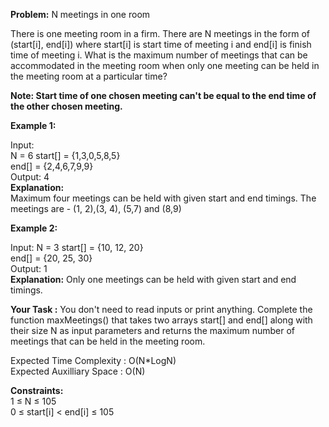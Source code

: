 **Problem:**
N meetings in one room  

There is one meeting room in a firm. There are N meetings in the form of (start[i], end[i]) where start[i] is start time of meeting i and end[i] is finish time of meeting i.
What is the maximum number of meetings that can be accommodated in the meeting room when only one meeting can be held in the meeting room at a particular time?

**Note: Start time of one chosen meeting can't be equal to the end time of the other chosen meeting.**


**Example 1:**

Input:  
N = 6
start[] = {1,3,0,5,8,5}  
end[] =  {2,4,6,7,9,9}  
Output: 
4  
**Explanation:**  
Maximum four meetings can be held with
given start and end timings.
The meetings are - (1, 2),(3, 4), (5,7) and (8,9)

**Example 2:**

Input:
N = 3
start[] = {10, 12, 20}  
end[] = {20, 25, 30}  
Output: 
1  
**Explanation:**
Only one meetings can be held
with given start and end timings.

**Your Task :**
You don't need to read inputs or print anything. Complete the function maxMeetings() that takes two arrays start[] and end[] along with their size N as input parameters and returns the maximum number of meetings that can be held in the meeting room.


Expected Time Complexity : O(N*LogN)  
Expected Auxilliary Space : O(N)


**Constraints:**  
1 ≤ N ≤ 105  
0 ≤ start[i] < end[i] ≤ 105  